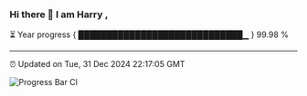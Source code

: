 ### Hi there 👋 I am Harry , 

⏳ Year progress { █████████████████████████████▁ } 99.98 %

---

⏰ Updated on Tue, 31 Dec 2024 22:17:05 GMT

![Progress Bar CI](https://github.com/duykhang68/duykhang68/workflows/Progress%20Bar%20CI/badge.svg)
